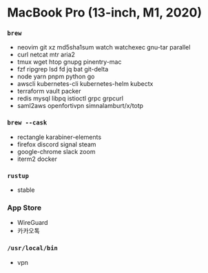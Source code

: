 MacBook Pro (13-inch, M1, 2020)
========

### `brew`
- neovim git xz md5sha1sum watch watchexec gnu-tar parallel
- curl netcat mtr aria2
- tmux wget htop gnupg pinentry-mac
- fzf ripgrep lsd fd jq bat git-delta
- node yarn pnpm python go
- awscli kubernetes-cli kubernetes-helm kubectx
- terraform vault packer
- redis mysql libpq istioctl grpc grpcurl
- saml2aws openfortivpn simnalamburt/x/totp

### `brew --cask`
- rectangle karabiner-elements
- firefox discord signal steam
- google-chrome slack zoom
- iterm2 docker

### `rustup`
- stable

### App Store
- WireGuard
- 카카오톡

### `/usr/local/bin`
- vpn
